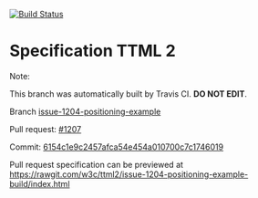 [![Build Status](https://travis-ci.org/w3c/ttml2.svg?branch=issue-1204-positioning-example)](https://travis-ci.org/w3c/ttml2)


# Specification TTML 2


Note:


This branch was automatically built by Travis CI. <b>DO NOT EDIT</b>.


 Branch [issue-1204-positioning-example](https://github.com/w3c/ttml2/tree/issue-1204-positioning-example)


 Pull request: [#1207](https://github.com/w3c/ttml2/pull/1207)


 Commit: [6154c1e9c2457afca54e454a010700c7c1746019](https://github.com/w3c/ttml2/commit/6154c1e9c2457afca54e454a010700c7c1746019)

Pull request specification can be previewed at https://rawgit.com/w3c/ttml2/issue-1204-positioning-example-build/index.html



